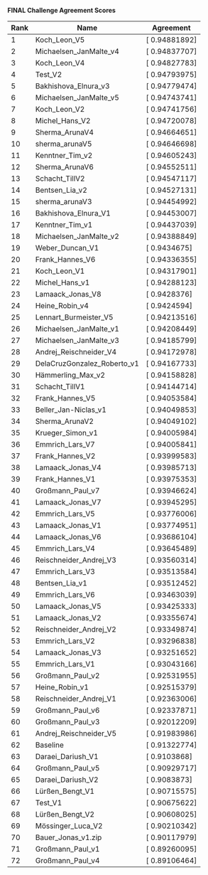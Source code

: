 **FINAL Challenge Agreement Scores**



|Rank|Name|Agreement|
|----|-----|---|
|1|Koch_Leon_V5|[ 0.94881892]|
|2|Michaelsen_JanMalte_v4|[ 0.94837707]|
|3|Koch_Leon_V4|[ 0.94827783]|
|4|Test_V2|[ 0.94793975]|
|5|Bakhishova_Elnura_v3|[ 0.94779474]|
|6|Michaelsen_JanMalte_v5|[ 0.94743741]|
|7|Koch_Leon_V2|[ 0.94741756]|
|8|Michel_Hans_V2|[ 0.94720078]|
|9|Sherma_ArunaV4|[ 0.94664651]|
|10|sherma_arunaV5|[ 0.94646698]|
|11|Kenntner_Tim_v2|[ 0.94605243]|
|12|Sherma_ArunaV6|[ 0.94552511]|
|13|Schacht_TillV2|[ 0.94547117]|
|14|Bentsen_Lia_v2|[ 0.94527131]|
|15|sherma_arunaV3|[ 0.94454992]|
|16|Bakhishova_Elnura_V1|[ 0.94453007]|
|17|Kenntner_Tim_v1|[ 0.94437039]|
|18|Michaelsen_JanMalte_v2|[ 0.94388849]|
|19|Weber_Duncan_V1|[ 0.9434675]|
|20|Frank_Hannes_V6|[ 0.94336355]|
|21|Koch_Leon_V1|[ 0.94317901]|
|22|Michel_Hans_v1|[ 0.94288123]|
|23|Lamaack_Jonas_V8|[ 0.9428376]|
|24|Heine_Robin_v4|[ 0.9424594]|
|25|Lennart_Burmeister_V5|[ 0.94213516]|
|26|Michaelsen_JanMalte_v1|[ 0.94208449]|
|27|Michaelsen_JanMalte_v3|[ 0.94185799]|
|28|Andrej_Reischneider_V4|[ 0.94172978]|
|29|DelaCruzGonzalez_Roberto_v1|[ 0.94167733]|
|30|Hämmerling_Max_v2|[ 0.94158828]|
|31|Schacht_TillV1|[ 0.94144714]|
|32|Frank_Hannes_V5|[ 0.94053584]|
|33|Beller_Jan-Niclas_v1|[ 0.94049853]|
|34|Sherma_ArunaV2|[ 0.94049102]|
|35|Krueger_Simon_v1|[ 0.94005984]|
|36|Emmrich_Lars_V7|[ 0.94005841]|
|37|Frank_Hannes_V2|[ 0.93999583]|
|38|Lamaack_Jonas_V4|[ 0.93985713]|
|39|Frank_Hannes_V1|[ 0.93975353]|
|40|Großmann_Paul_v7|[ 0.93946624]|
|41|Lamaack_Jonas_V7|[ 0.93945295]|
|42|Emmrich_Lars_V5|[ 0.93776006]|
|43|Lamaack_Jonas_V1|[ 0.93774951]|
|44|Lamaack_Jonas_V6|[ 0.93686104]|
|45|Emmrich_Lars_V4|[ 0.93645489]|
|46|Reischneider_Andrej_V3|[ 0.93560314]|
|47|Emmrich_Lars_V3|[ 0.93513584]|
|48|Bentsen_Lia_v1|[ 0.93512452]|
|49|Emmrich_Lars_V6|[ 0.93463039]|
|50|Lamaack_Jonas_V5|[ 0.93425333]|
|51|Lamaack_Jonas_V2|[ 0.93355674]|
|52|Reischneider_Andrej_V2|[ 0.93349874]|
|53|Emmrich_Lars_V2|[ 0.93296838]|
|54|Lamaack_Jonas_V3|[ 0.93251652]|
|55|Emmrich_Lars_V1|[ 0.93043166]|
|56|Großmann_Paul_v2|[ 0.92531955]|
|57|Heine_Robin_v1|[ 0.92515379]|
|58|Reischneider_Andrej_V1|[ 0.92363006]|
|59|Großmann_Paul_v6|[ 0.92337871]|
|60|Großmann_Paul_v3|[ 0.92012209]|
|61|Andrej_Reischneider_V5|[ 0.91983986]|
|62|Baseline|[ 0.91322774]|
|63|Daraei_Dariush_V1|[ 0.9103868]|
|64|Großmann_Paul_v5|[ 0.90929717]|
|65|Daraei_Dariush_V2|[ 0.9083873]|
|66|Lürßen_Bengt_V1|[ 0.90715575]|
|67|Test_V1|[ 0.90675622]|
|68|Lürßen_Bengt_V2|[ 0.90608025]|
|69|Mössinger_Luca_V2|[ 0.90210342]|
|70|Bauer_Jonas_v1.zip|[ 0.90117979]|
|71|Großmann_Paul_v1|[ 0.89260095]|
|72|Großmann_Paul_v4|[ 0.89106464]|
